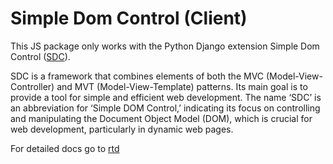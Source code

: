 # Simple Dom Control (Client)

This JS package only works with the Python Django extension Simple Dom Control ([SDC](https://pypi.org/project/simpledomcontrol/)).

SDC is a framework that combines elements of both the MVC (Model-View-Controller) and MVT (Model-View-Template) patterns. Its main goal is to provide a tool for simple and efficient web development. The name ‘SDC’ is an abbreviation for ‘Simple DOM Control,’ indicating its focus on controlling and manipulating the Document Object Model (DOM), which is crucial for web development, particularly in dynamic web pages.

For detailed docs go to [rtd](https://simpledomcontrol.readthedocs.io/en/latest/)
